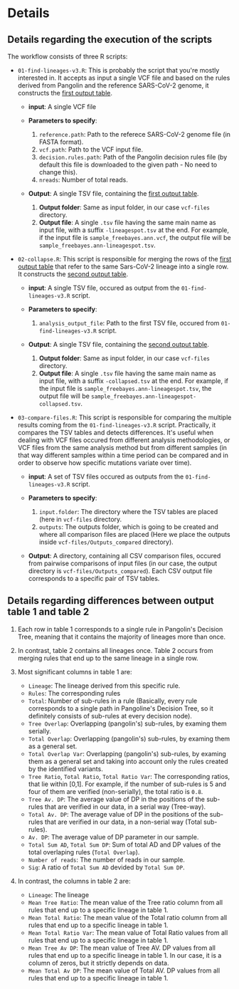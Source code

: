 # Details

## Details regarding the execution of the scripts

The workflow consists of three R scripts:

- `01-find-lineages-v3.R`: This is probably the script that you're mostly interested in. It accepts as input a single VCF file and based on the rules derived from Pangolin and the reference SARS-CoV-2 genome, it constructs the [first output table](https://github.com/BiodataAnalysisGroup/lineagespot#a-tab-delimited-file-tsv-containing-the-most-probable-lineages-that-have-been-found).

  - **input**: A single VCF file

  - **Parameters to specify**:
    1. `reference.path`: Path to the referece SARS-CoV-2 genome file (in FASTA format).
    2. `vcf.path`: Path to the VCF input file.
    3. `decision.rules.path`: Path of the Pangolin decision rules file (by default this file is downloaded to the given path - No need to change this).
    4. `nreads`: Number of total reads.

  - **Output**: A single TSV file, containing the [first output table](https://github.com/BiodataAnalysisGroup/lineagespot#a-tab-delimited-file-tsv-containing-the-most-probable-lineages-that-have-been-found).
  
    1. **Output folder**: Same as input folder, in our case `vcf-files` directory.
    2. **Output file**: A single `.tsv` file having the same main name as input file, with a suffix `-lineagespot.tsv` at the end. For example, if the input file is `sample_freebayes.ann.vcf`, the output file will be `sample_freebayes.ann-lineagespot.tsv`.

- `02-collapse.R`: This script is responsible for merging the rows of the [first output table](https://github.com/BiodataAnalysisGroup/lineagespot#a-tab-delimited-file-tsv-containing-the-most-probable-lineages-that-have-been-found) that refer to the same Sars-CoV-2 lineage into a single row. It constructs the [second output table](https://github.com/BiodataAnalysisGroup/lineagespot#a-collapsed-table).

  - **input**: A single TSV file, occured as output from the `01-find-lineages-v3.R` script.

  - **Parameters to specify**:
    1. `analysis_output_file`: Path to the first TSV file, occured from `01-find-lineages-v3.R` script.

  - **Output**: A single TSV file, containing the [second output table](https://github.com/BiodataAnalysisGroup/lineagespot#a-collapsed-table).
    1. **Output folder**: Same as input folder, in our case `vcf-files` directory.
    2. **Output file**: A single `.tsv` file having the same main name as input file, with a suffix `-collapsed.tsv` at the end. For example, if the input file is `sample_freebayes.ann-lineagespot.tsv`, the output file will be `sample_freebayes.ann-lineagespot-collapsed.tsv`.

- `03-compare-files.R`: This script is responsible for comparing the multiple results coming from the `01-find-lineages-v3.R` script. Practically, it compares the TSV tables and detects differences. It's useful when dealing with VCF files occured from different analysis methodologies, or VCF files from the same analysis method but from different samples (in that way different samples within a time period can be compared and in order to observe how specific mutations variate over time).

  - **input**: A set of TSV files occured as outputs from the `01-find-lineages-v3.R` script.

  - **Parameters to specify**:
    1. `input.folder`: The directory where the TSV tables are placed (here in `vcf-files` directory.
    2. `outputs`: The outputs folder, which is going to be created and where all comparison files are placed (Here we place the outputs inside `vcf-files/Outputs_compared` directory).

  - **Output**: A directory, containing all CSV comparison files, occured from pairwise comparisons of input files (in our case, the output directory is `vcf-files/Outputs_compared`). Each CSV output file corresponds to a specific pair of TSV tables.
 

## Details regarding differences between output table 1 and table 2

1. Each row in table 1 corresponds to a single rule in Pangolin's Decision Tree, meaning that it contains the majority of lineages more than once.

2. In contrast, table 2 contains all lineages once. Table 2 occurs from merging rules that end up to the same lineage in a single row.

3. Most significant columns in table 1 are:
    - `Lineage`: The lineage derived from this specific rule.
    - `Rules`: The corresponding rules
    - `Total`: Number of sub-rules in a rule (Basically, every rule corresponds to a single path in Pangoline's Decision Tree, so it definitely consists of sub-rules at every decision node).
    - `Tree Overlap`: Overlapping (pangolin's) sub-rules, by examing them serially.
    - `Total Overlap`: Overlapping (pangolin's) sub-rules, by examing them as a general set.
    - `Total Overlap Var`: Overlapping (pangolin's) sub-rules, by examing them as a general set and taking into account only the rules created by the identified variants.
    - `Tree Ratio`, `Total Ratio`, `Total Ratio Var`: The corresponding ratios, that lie within [0,1]. For example, if the number of sub-rules is 5 and four of them are verified (non-serially), the total ratio is `0.8`.
    - `Tree Av. DP`: The average value of DP in the positions of the sub-rules that are verified in our data, in a serial way (Tree-way).
    - `Total Av. DP`: The average value of DP in the positions of the sub-rules that are verified in our data, in a non-serial way (Total sub-rules).
    - `Av. DP`: The average value of DP parameter in our sample.
    - `Total Sum AD`, `Total Sum DP`: Sum of total AD and DP values of the total overlaping rules (`Total Overlap`).
    - `Number of reads`: The number of reads in our sample.
    - `Sig`: A ratio of `Total Sum AD` devided by `Total Sum DP`.

4. In contrast, the columns in table 2 are:
    - `Lineage`: The lineage
    - `Mean Tree Ratio`: The mean value of the Tree ratio column from all rules that end up to a specific lineage in table 1.
    - `Mean Total Ratio`: The mean value of the Total ratio column from all rules that end up to a specific lineage in table 1.
    - `Mean Total Ratio Var`: The mean value of Total Ratio values from all rules that end up to a specific lineage in table 1.
    - `Mean Tree Av DP`: The mean value of Tree AV. DP values from all rules that end up to a specific lineage in table 1. In our case, it is a column of zeros, but it strictly depends on data.
    - `Mean Total Av DP`: The mean value of Total AV. DP values from all rules that end up to a specific lineage in table 1.

